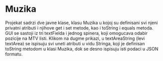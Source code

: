 # Muzika
Projekat sadrzi dve javne klase, klasu Muzika u kojoj su definisani svi njeni privatni atributi
i njihove get i set metode, kao i toString i equals metoda.
GUI se sastoji iz tri textFielda i jednog spinera, koji omogucava odabir pozicije na MTV listi. 
Klikom na dugme prikazi, u textAreaString (levi textArea) se ispisuju svi uneti atributi u vidu Stringa,
koji je definisan toString metodom u klasi Muzika, dok se desno ispisuju isti podaci u JSON formatu.
